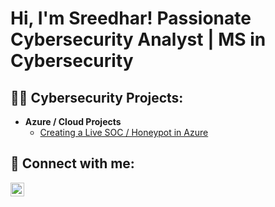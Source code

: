 <h1>Hi, I'm Sreedhar! Passionate Cybersecurity Analyst | MS in Cybersecurity
<h2>👨‍💻 Cybersecurity Projects:</h2>

- <b>Azure / Cloud Projects </b>
  - [Creating a Live SOC / Honeypot in Azure](https://github.com/joshmadakor1/Cyber-Course/blob/main/README.md)


<h2> 🤳 Connect with me:</h2>

[<img align="left" alt="SreedharHothuru | LinkedIn" width="22px" src="https://cdn.jsdelivr.net/npm/simple-icons@v3/icons/linkedin.svg" />][linkedin]


[linkedin]: https://www.linkedin.com/in/sreedhar-hothuru-76762b267

<!--
**joshmadakor1/joshmadakor1** is a ✨ _special_ ✨ repository because its `README.md` (this file) appears on your GitHub profile.

Here are some ideas to get you started:

- 🔭 I’m currently working on ...
- 🌱 I’m currently learning ...
- 👯 I’m looking to collaborate on ...
- 🤔 I’m looking for help with ...
- 💬 Ask me about ...
- 📫 How to reach me: ...
- 😄 Pronouns: ...
- ⚡ Fun fact: ...
-->
